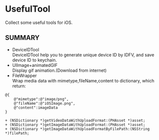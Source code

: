 # UsefulTool
Collect some useful tools for iOS.

## SUMMARY
* DeviceIDTool  
DeviceIDTool help you to generate unique device ID by IDFV, and save device ID to keychain.
* UIImage+animatedGIF  
Display gif animation.(Download from internet)
* FileWrapper  
Wrap media data with mimetype,fileName,content to dictionary, which return:

```
@{
	@"mimetype":@"image/png", 
	@"fileName":@"iOSImage.png",
	@"content":imageData
}
```

```
+ (NSDictionary *)getVideoDataWithUploadFormat:(PHAsset *)asset; 
+ (NSDictionary *)getImageDataWithUploadFormat:(PHAsset *)asset;  
+ (NSDictionary *)getImageDataWithUploadFormatByFilePath:(NSString *)filePath;
```

